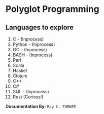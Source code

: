 # Polyglot Programming
##  Languages to explore

1. C - (Inprocess)
1. Python - (Inprocess)
1. GO - (Inprocess)
1. BASH - (Inprocess)
1. Perl
1. Scala
1. Haskel
1. Clojure
1. C++
1. C#
1. SQL - (Inprocess)
1. Rust (Curious!)

**Documentation By:** `Ray C. TURNER`